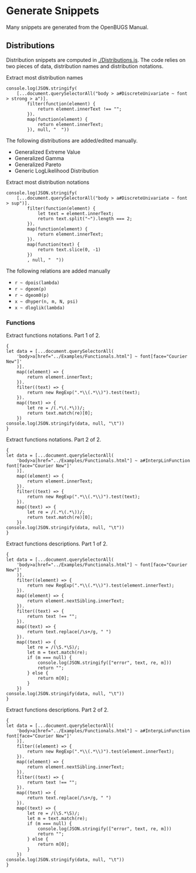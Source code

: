# Generate Snippets

Many snippets are generated from the OpenBUGS Manual.

## Distributions

Distribution snippets are computed in [./Distributions.js](./Distributions.js). The code relies on two pieces of data, distribution names and distribution notations.

Extract most distribution names

```JS
console.log(JSON.stringify(
	[...document.querySelectorAll("body > a#DiscreteUnivariate ~ font > strong > a")].
		filter(function(element) {
			return element.innerText !== "";
		}).
		map(function(element) {
			return element.innerText;
		}), null, "  "))
```

The following distributions are added/edited manually.

- Generalized Extreme Value
- Generalized Gamma
- Generalized Pareto
- Generic LogLikelihood Distribution

Extract most distribution notations

```JS
console.log(JSON.stringify(
	[...document.querySelectorAll("body > a#DiscreteUnivariate ~ font > sup")].
		filter(function(element) {
			let text = element.innerText;
			return text.split("~").length === 2;
		}).
		map(function(element) {
			return element.innerText;
		}).
		map(function(text) {
			return text.slice(0, -1)
		})
		, null, "  "))
```

The following relations are added manually

- `r ~ dpois(lambda)`
- `r ~ dgeom(p)`
- `r ~ dgeom0(p)`
- `x ~ dhyper(n, m, N, psi)`
- `x ~ dloglik(lambda)`

### Functions

Extract functions notations. Part 1 of 2.

```JS
{
let data = [...document.querySelectorAll(
	'body>a[href="../Examples/Functionals.html"] ~ font[face="Courier New"]'
	)].
	map((element) => {
		return element.innerText;
	}).
	filter((text) => {
		return new RegExp(".*\\(.*\\)").test(text);
	}).
	map((text) => {
		let re = /(.*\(.*\))/;
		return text.match(re)[0];
	})
console.log(JSON.stringify(data, null, "\t"))
}
```

Extract functions notations. Part 2 of 2.

```JS
{
let data = [...document.querySelectorAll(
	'body>a[href="../Examples/Functionals.html"] ~ a#InterpLinFunction font[face="Courier New"]'
	)].
	map((element) => {
		return element.innerText;
	}).
	filter((text) => {
		return new RegExp(".*\\(.*\\)").test(text);
	}).
	map((text) => {
		let re = /(.*\(.*\))/;
		return text.match(re)[0];
	})
console.log(JSON.stringify(data, null, "\t"))
}
```

Extract functions descriptions. Part 1 of 2.

```JS
{
let data = [...document.querySelectorAll(
	'body>a[href="../Examples/Functionals.html"] ~ font[face="Courier New"]'
	)].
	filter((element) => {
		return new RegExp(".*\\(.*\\)").test(element.innerText);
	}).
	map((element) => {
		return element.nextSibling.innerText;
	}).
	filter((text) => {
		return text !== "";
	}).
	map((text) => {
		return text.replace(/\s+/g, " ")
	}).
	map((text) => {
		let re = /(\S.*\S)/;
		let m = text.match(re);
		if (m === null) {
			console.log(JSON.stringify(["error", text, re, m]))
			return "";
		} else {
			return m[0];
		}
	})
console.log(JSON.stringify(data, null, "\t"))
}
```

Extract functions descriptions. Part 2 of 2.

```JS
{
let data = [...document.querySelectorAll(
	'body>a[href="../Examples/Functionals.html"] ~ a#InterpLinFunction font[face="Courier New"]'
	)].
	filter((element) => {
		return new RegExp(".*\\(.*\\)").test(element.innerText);
	}).
	map((element) => {
		return element.nextSibling.innerText;
	}).
	filter((text) => {
		return text !== "";
	}).
	map((text) => {
		return text.replace(/\s+/g, " ")
	}).
	map((text) => {
		let re = /(\S.*\S)/;
		let m = text.match(re);
		if (m === null) {
			console.log(JSON.stringify(["error", text, re, m]))
			return "";
		} else {
			return m[0];
		}
	})
console.log(JSON.stringify(data, null, "\t"))
}
```
